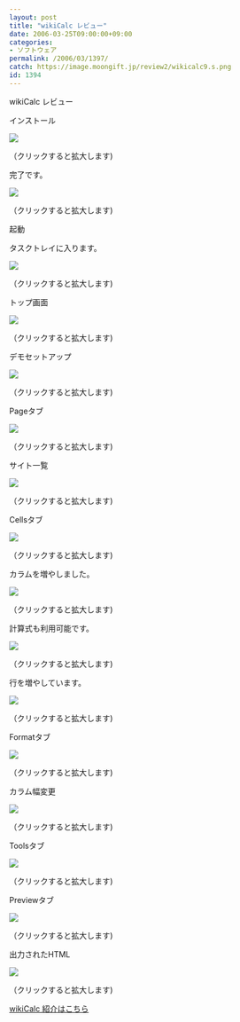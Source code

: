 ```yaml
---
layout: post
title: "wikiCalc レビュー"
date: 2006-03-25T09:00:00+09:00
categories:
- ソフトウェア
permalink: /2006/03/1397/
catch: https://image.moongift.jp/review2/wikicalc9.s.png
id: 1394
---
```

wikiCalc レビュー  
<!--more-->

インストール

  

[![](https://image.moongift.jp/review2/wikicalc1.s.png)](https://image.moongift.jp/review2/wikicalc1.png)  
  
（クリックすると拡大します)

  

完了です。

  

[![](https://image.moongift.jp/review2/wikicalc2.s.png)](https://image.moongift.jp/review2/wikicalc2.png)  
  
（クリックすると拡大します)

  

起動

  

タスクトレイに入ります。

  

[![](https://image.moongift.jp/review2/wikicalc3.s.png)](https://image.moongift.jp/review2/wikicalc3.png)  
  
（クリックすると拡大します)

  

トップ画面

  

[![](https://image.moongift.jp/review2/wikicalc4.s.png)](https://image.moongift.jp/review2/wikicalc4.png)  
  
（クリックすると拡大します)

  

デモセットアップ

  

[![](https://image.moongift.jp/review2/wikicalc5.s.png)](https://image.moongift.jp/review2/wikicalc5.png)  
  
（クリックすると拡大します)

  

Pageタブ

  

[![](https://image.moongift.jp/review2/wikicalc6.s.png)](https://image.moongift.jp/review2/wikicalc6.png)  
  
（クリックすると拡大します)

  

サイト一覧

  

[![](https://image.moongift.jp/review2/wikicalc7.s.png)](https://image.moongift.jp/review2/wikicalc7.png)  
  
（クリックすると拡大します)

  

Cellsタブ

  

[![](https://image.moongift.jp/review2/wikicalc8.s.png)](https://image.moongift.jp/review2/wikicalc8.png)  
  
（クリックすると拡大します)

  

カラムを増やしました。

  

[![](https://image.moongift.jp/review2/wikicalc9.s.png)](https://image.moongift.jp/review2/wikicalc9.png)  
  
（クリックすると拡大します)

  

計算式も利用可能です。

  

[![](https://image.moongift.jp/review2/wikicalc10.s.png)](https://image.moongift.jp/review2/wikicalc10.png)  
  
（クリックすると拡大します)

  

行を増やしています。

  

[![](https://image.moongift.jp/review2/wikicalc11.s.png)](https://image.moongift.jp/review2/wikicalc11.png)  
  
（クリックすると拡大します)

  

Formatタブ

  

[![](https://image.moongift.jp/review2/wikicalc12.s.png)](https://image.moongift.jp/review2/wikicalc12.png)  
  
（クリックすると拡大します)

  

カラム幅変更

  

[![](https://image.moongift.jp/review2/wikicalc16.s.png)](https://image.moongift.jp/review2/wikicalc16.png)  
  
（クリックすると拡大します)

  

Toolsタブ

  

[![](https://image.moongift.jp/review2/wikicalc13.s.png)](https://image.moongift.jp/review2/wikicalc13.png)  
  
（クリックすると拡大します)

  

Previewタブ

  

[![](https://image.moongift.jp/review2/wikicalc14.s.png)](https://image.moongift.jp/review2/wikicalc14.png)  
  
（クリックすると拡大します)

  

出力されたHTML

  

[![](https://image.moongift.jp/review2/wikicalc15.s.png)](https://image.moongift.jp/review2/wikicalc15.png)  
  
（クリックすると拡大します)

  

[wikiCalc 紹介はこちら](http://oss.moongift.jp/intro/i-1390.html)

